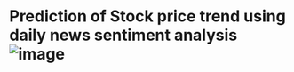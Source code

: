 # Prediction of Stock price trend using daily news sentiment analysis![image](https://user-images.githubusercontent.com/74574958/177236432-ed1916f0-f726-4442-b449-f24d01b288c5.png)
